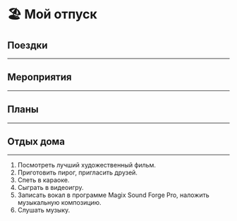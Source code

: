 # 🏖 Мой отпуск

## Поездки
---


## Мероприятия
---


## Планы
---


## Отдых дома
---
1. Посмотреть лучший художественный фильм.
2. Приготовить пирог, пригласить друзей.
3. Спеть в караоке.
4. Сыграть в видеоигру.
5. Записать вокал в программе Magix Sound Forge Pro, наложить музыкальную композицию.
6. Слушать музыку.
